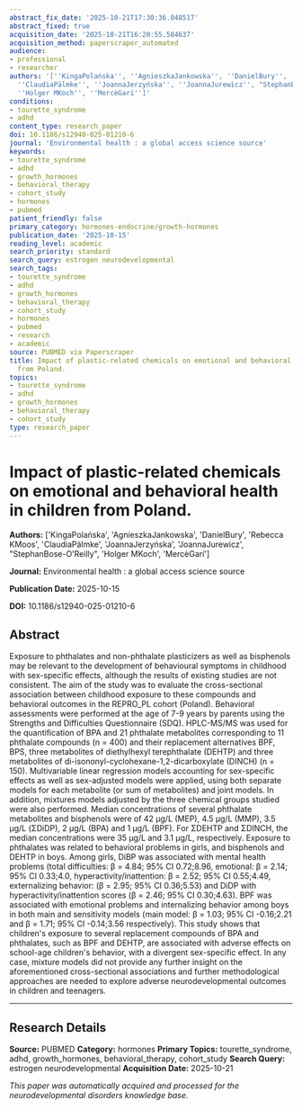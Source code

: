 ```yaml
---
abstract_fix_date: '2025-10-21T17:30:36.048517'
abstract_fixed: true
acquisition_date: '2025-10-21T16:20:55.584637'
acquisition_method: paperscraper_automated
audience:
- professional
- researcher
authors: '[''KingaPolańska'', ''AgnieszkaJankowska'', ''DanielBury'', ''Rebecca KMoos'',
  ''ClaudiaPälmke'', ''JoannaJerzyńska'', ''JoannaJurewicz'', "StephanBose-O''Reilly",
  ''Holger MKoch'', ''MercèGarí'']'
conditions:
- tourette_syndrome
- adhd
content_type: research_paper
doi: 10.1186/s12940-025-01210-6
journal: 'Environmental health : a global access science source'
keywords:
- tourette_syndrome
- adhd
- growth_hormones
- behavioral_therapy
- cohort_study
- hormones
- pubmed
patient_friendly: false
primary_category: hormones-endocrine/growth-hormones
publication_date: '2025-10-15'
reading_level: academic
search_priority: standard
search_query: estrogen neurodevelopmental
search_tags:
- tourette_syndrome
- adhd
- growth_hormones
- behavioral_therapy
- cohort_study
- hormones
- pubmed
- research
- academic
source: PUBMED via Paperscraper
title: Impact of plastic-related chemicals on emotional and behavioral health in children
  from Poland.
topics:
- tourette_syndrome
- adhd
- growth_hormones
- behavioral_therapy
- cohort_study
type: research_paper
---
```


# Impact of plastic-related chemicals on emotional and behavioral health in children from Poland.

**Authors:** ['KingaPolańska', 'AgnieszkaJankowska', 'DanielBury', 'Rebecca KMoos', 'ClaudiaPälmke', 'JoannaJerzyńska', 'JoannaJurewicz', "StephanBose-O'Reilly", 'Holger MKoch', 'MercèGarí']

**Journal:** Environmental health : a global access science source

**Publication Date:** 2025-10-15

**DOI:** 10.1186/s12940-025-01210-6

## Abstract

Exposure to phthalates and non-phthalate plasticizers as well as bisphenols may be relevant to the development of behavioural symptoms in childhood with sex-specific effects, although the results of existing studies are not consistent. The aim of the study was to evaluate the cross-sectional association between childhood exposure to these compounds and behavioral outcomes in the REPRO_PL cohort (Poland). Behavioral assessments were performed at the age of 7-9 years by parents using the Strengths and Difficulties Questionnaire (SDQ). HPLC-MS/MS was used for the quantification of BPA and 21 phthalate metabolites corresponding to 11 phthalate compounds (n = 400) and their replacement alternatives BPF, BPS, three metabolites of diethylhexyl terephthalate (DEHTP) and three metabolites of di-isononyl-cyclohexane-1,2-dicarboxylate (DINCH) (n = 150). Multivariable linear regression models accounting for sex-specific effects as well as sex-adjusted models were applied, using both separate models for each metabolite (or sum of metabolites) and joint models. In addition, mixtures models adjusted by the three chemical groups studied were also performed. Median concentrations of several phthalate metabolites and bisphenols were of 42 µg/L (MEP), 4.5 µg/L (MMP), 3.5 µg/L (ΣDiDP), 2 µg/L (BPA) and 1 µg/L (BPF). For ΣDEHTP and ΣDINCH, the median concentrations were 35 µg/L and 3.1 µg/L, respectively. Exposure to phthalates was related to behavioral problems in girls, and bisphenols and DEHTP in boys. Among girls, DiBP was associated with mental health problems (total difficulties: β = 4.84; 95% CI 0.72;8.96, emotional: β = 2.14; 95% CI 0.33;4.0, hyperactivity/inattention: β = 2.52; 95% CI 0.55;4.49, externalizing behavior: (β = 2.95; 95% CI 0.36;5.53) and DiDP with hyperactivity/inattention scores (β = 2.46; 95% CI 0.30;4.63). BPF was associated with emotional problems and internalizing behavior among boys in both main and sensitivity models (main model: β = 1.03; 95% CI -0.16;2.21 and β = 1.71; 95% CI -0.14;3.56 respectively). This study shows that children's exposure to several replacement compounds of BPA and phthalates, such as BPF and DEHTP, are associated with adverse effects on school-age children's behavior, with a divergent sex-specific effect. In any case, mixture models did not provide any further insight on the aforementioned cross-sectional associations and further methodological approaches are needed to explore adverse neurodevelopmental outcomes in children and teenagers.

---

## Research Details

**Source:** PUBMED
**Category:** hormones
**Primary Topics:** tourette_syndrome, adhd, growth_hormones, behavioral_therapy, cohort_study
**Search Query:** estrogen neurodevelopmental
**Acquisition Date:** 2025-10-21

*This paper was automatically acquired and processed for the neurodevelopmental disorders knowledge base.*
